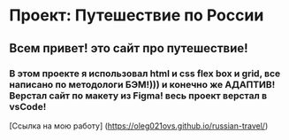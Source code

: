 # Проект: Путешествие по России

## Всем привет! это сайт про путешествие!

### В этом проекте я использовал html и css flex box и grid, все написано по методологи БЭМ!))) и конечно же АДАПТИВ! Верстал сайт по макету из Figma! весь проект верстал в vsCode!

[Ссылка на мою работу] (https://oleg021ovs.github.io/russian-travel/)
